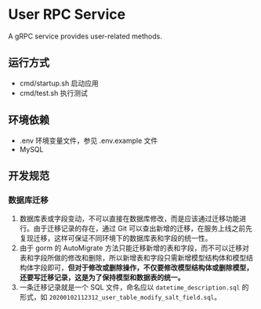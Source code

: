 # User RPC Service

A gRPC service provides user-related methods.

## 运行方式

- cmd/startup.sh 启动应用
- cmd/test.sh 执行测试

## 环境依赖

- .env 环境变量文件，参见 .env.example 文件
- MySQL

## 开发规范

### 数据库迁移
1. 数据库表或字段变动，不可以直接在数据库修改，而是应该通过迁移功能进行。由于迁移记录的存在，通过 Git 可以查出新增的迁移，在服务上线之前先复现迁移，这样可保证不同环境下的数据库表和字段的统一性。
2. 由于 gorm 的 AutoMigrate 方法只能迁移新增的表和字段，而不可以迁移对表和字段所做的修改和删除，所以新增表和字段只需新增模型结构体和模型结构体字段即可，**但对于修改或删除操作，不仅要修改模型结构体或删除模型，还要写迁移记录，这是为了保持模型和数据表的统一。**
3. 一条迁移记录就是一个 SQL 文件，命名应以 `datetime_description.sql` 的形式，如 `20200102112312_user_table_modify_salt_field.sql`。